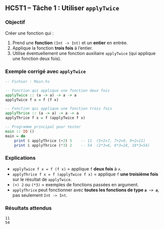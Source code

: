 ##  HC5T1 – Tâche 1 : Utiliser `applyTwice`

###  Objectif

Créer une fonction qui :

1. Prend une **fonction** `(Int -> Int)` et un **entier** en entrée.
2. Applique la fonction **trois fois** à l’entier.
3. Utilise éventuellement une fonction auxiliaire `applyTwice` (qui applique une fonction deux fois).


### Exemple corrigé avec `applyTwice`

```haskell
-- Fichier : Main.hs

-- Fonction qui applique une fonction deux fois
applyTwice :: (a -> a) -> a -> a
applyTwice f x = f (f x)

-- Fonction qui applique une fonction trois fois
applyThrice :: (a -> a) -> a -> a
applyThrice f x = f (applyTwice f x)

-- Programme principal pour tester
main :: IO ()
main = do
    print $ applyThrice (+2) 5    -- 11  (5+2=7, 7+2=9, 9+2=11)
    print $ applyThrice (*3) 2    -- 54  (2*3=6, 6*3=18, 18*3=54)
```


###  Explications

* `applyTwice f x = f (f x)` = applique `f` **deux fois** à `x`.
* `applyThrice f x = f (applyTwice f x)` = applique `f` **une troisième fois** sur le résultat de `applyTwice`.
* `(+) 2` ou `(*3)` = exemples de fonctions passées en argument.
* `applyThrice` peut fonctionner avec **toutes les fonctions de type `a -> a`**, pas seulement `Int -> Int`.


###  Résultats attendus

```
11
54
```
